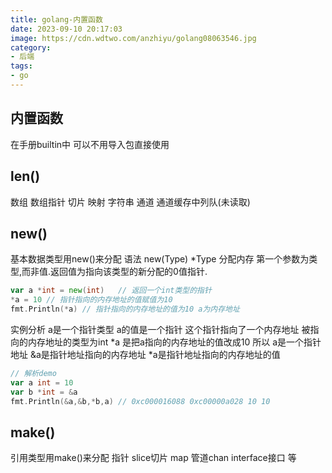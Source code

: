 ```yaml
---
title: golang-内置函数
date: 2023-09-10 20:17:03
image: https://cdn.wdtwo.com/anzhiyu/golang08063546.jpg
category: 
- 后端
tags: 
- go
---
```


## 内置函数

在手册builtin中
可以不用导入包直接使用


## len()
数组 数组指针 切片 映射 字符串 通道 通道缓存中列队(未读取)

## new()
基本数据类型用new()来分配
语法 new(Type) *Type
分配内存 第一个参数为类型,而非值.返回值为指向该类型的新分配的0值指针.
```go
var a *int = new(int)	// 返回一个int类型的指针
*a = 10 // 指针指向的内存地址的值赋值为10
fmt.Println(*a) // 指针指向的内存地址的值为10 a为内存地址
```
实例分析
a是一个指针类型 a的值是一个指针 这个指针指向了一个内存地址
被指向的内存地址的类型为int *a 是把a指向的内存地址的值改成10
所以 a是一个指针地址 &a是指针地址指向的内存地址 *a是指针地址指向的内存地址的值
```go
// 解析demo
var a int = 10
var b *int = &a
fmt.Println(&a,&b,*b,a) // 0xc000016088 0xc00000a028 10 10
```

## make()
引用类型用make()来分配
指针 slice切片 map 管道chan interface接口 等


